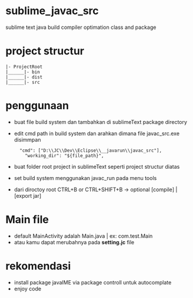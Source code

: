 # sublime_javac_src
sublime text java build compiler
optimation class and package


# project structur

    |- ProjectRoot
    |______|- bin
    |______|- dist
    |______|- src


# penggunaan
- buat file build system dan tambahkan di sublimeText package directory
- edit cmd path in build system dan arahkan dimana file javac_src.exe disimmpan
  
        "cmd": ["D:\\JC\\Dev\\Eclipse\\__javarun\\javac_src"],
	      "working_dir": "${file_path}",

- buat folder root project in sublimeText seperti project structur diatas
- set build system menggunakan javac_run pada menu tools 
- dari diroctoy root CTRL+B or CTRL+SHIFT+B -> optional [compile] | [export jar] 


# Main file
- default MainActivity adalah Main.java | ex: com.test.Main
- atau kamu dapat merubahnya pada <b>setting.jc</b> file

# rekomendasi
- install package javaIME via package controll untuk autocomplate
- enjoy code
